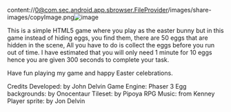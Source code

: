 content://0@com.sec.android.app.sbrowser.FileProvider/images/share-images/copyImage.png![image](https://user-images.githubusercontent.com/84484398/162875161-371cb6bc-27d2-4930-946c-6ccbb80604a6.png)


This is a simple HTML5 game where you play as the easter bunny but in this game instead of hiding eggs, you find them, there are 50 eggs that are hidden in the scene,
All you have to do is collect the eggs before you run out of time. I have estimated that you will only need 1 minute for 10 eggs hence you are given 300 seconds to complete your task.

Have fun playing my game and happy Easter celebrations.

Credits
Developed: by John Delvin
Game Engine: Phaser 3
Egg backgrounds: by Onocentaur
Tileset: by Pipoya RPG
Music: from Kenney
Player sprite: by Jon Delvin

